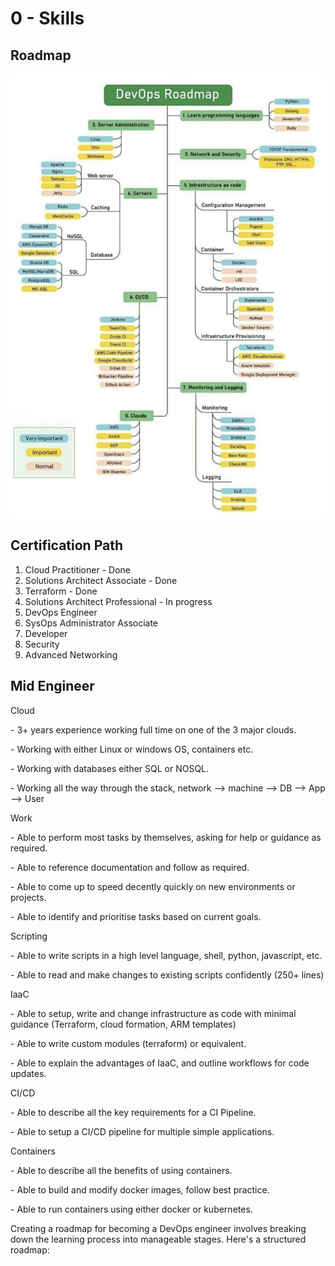 # 0 - Skills

## Roadmap

![](.gitbook/assets/image.png)











## Certification Path

1. Cloud Practitioner - Done
2. Solutions Architect Associate - Done
3. Terraform  - Done
4. Solutions Architect Professional - In progress
5. DevOps Engineer
6. SysOps Administrator Associate
7. Developer
8. Security
9. Advanced Networking

## Mid Engineer

Cloud

&#x20;   \- 3+ years experience working full time on one of the 3 major clouds.

&#x20;   \- Working with either Linux or windows OS, containers etc.

&#x20;   \- Working with databases either SQL or NOSQL.

&#x20;   \- Working all the way through the stack, network --> machine --> DB --> App --> User

&#x20;

Work&#x20;

&#x20;   \- Able to perform most tasks by themselves, asking for help or guidance as required.

&#x20;   \- Able to reference documentation and follow as required.

&#x20;   \- Able to come up to speed decently quickly on new environments or projects.

&#x20;   \- Able to identify and prioritise tasks based on current goals.

&#x20;

Scripting

&#x20;   \- Able to write scripts in a high level language, shell, python, javascript, etc.

&#x20;   \- Able to read and make changes to existing scripts confidently (250+ lines)

&#x20;

IaaC

&#x20;   \- Able to setup, write and change infrastructure as code with minimal guidance (Terraform, cloud formation, ARM templates)

&#x20;   \- Able to write custom modules (terraform) or equivalent.

&#x20;  \- Able to explain the advantages of IaaC, and outline workflows for code updates.

&#x20;

CI/CD

&#x20;   \- Able to describe all the key requirements for a CI Pipeline.

&#x20;   \- Able to setup a CI/CD pipeline for multiple simple applications.

&#x20;

Containers

&#x20;   \- Able to describe all the benefits of using containers.

&#x20;   \- Able to build and modify docker images, follow best practice.

&#x20;   \- Able to run containers using either docker or kubernetes.





Creating a roadmap for becoming a DevOps engineer involves breaking down the learning process into manageable stages. Here's a structured roadmap:

####
